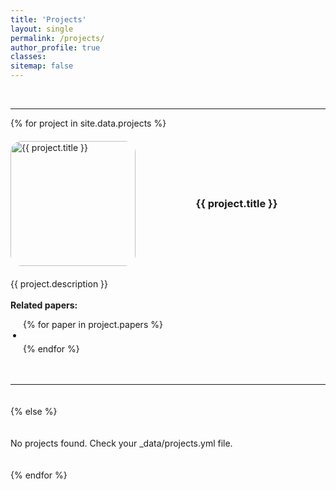 ```yaml
---
title: 'Projects'
layout: single
permalink: /projects/
author_profile: true
classes:
sitemap: false
---
```

<br>
<hr>
<div class="projects-list">
  {% for project in site.data.projects %}
  <div class="project-item">
    <img src="{{ project.image }}" alt="{{ project.title }}" class="project-image" style="border-radius: 18px;">
    <div class="project-info"><!--
   --><h3 style="margin: 0; text-align: center;">{{ project.title }}</h3>
    </div>
  </div>
  <div>
    {{ project.description }}<br><br><!---
 --><b>Related papers:</b><!---
 --><ul style="list-style-type: disc; padding-left: 20px;"><!---
   -->{% for paper in project.papers %}
      <li style="margin-bottom: 5px;">
        <small><i><a href="https://arxiv.org/abs/{{paper[0]}}" style="color: white; text-decoration: none;">{{paper[1]}}</a></i></small>
      </li>
      {% endfor %}
    </ul>
  </div>
  <hr>
  {% else %}
  <p>No projects found. Check your _data/projects.yml file.</p>
  {% endfor %}
</div>

<style>
.projects-list { display: flex; flex-direction: column; gap: 20px; }
.project-item { display: flex; align-items: flex-start; gap: 20px; padding: 0; margin: 0;  }
.project-image { width: 200px; height: auto; bject-fit: cover; display: block; padding: 0; margin: 0; align-self: flex-start;}
.project-info { flex: 1; justify-content: center; padding: 0; margin: 0; align-self: center;}
</style>
